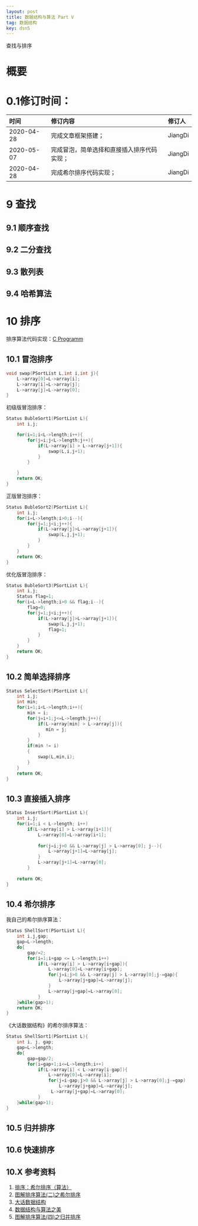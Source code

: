 ```yaml
---
layout: post
title: 数据结构与算法 Part V
tag: 数据结构
key: dsn5
---
```


查找与排序
<!--more-->

# 概要

# 0.1修订时间：

| 时间 | 修订内容 | 修订人 |
| :------ |:--- | :--- |
| 2020-04-28 | 完成文章框架搭建； | JiangDi |
| 2020-05-07 | 完成冒泡，简单选择和直接插入排序代码实现；  | JiangDi |
| 2020-04-28 | 完成希尔排序代码实现； | JiangDi |

# 9 查找
## 9.1 顺序查找

## 9.2 二分查找

## 9.3 散列表

## 9.4 哈希算法

# 10 排序
排序算法代码实现：[C Programm](https://raw.githubusercontent.com/Jiangdiii/Data_structure_c_programming/master/dhsjjg/ch7/sort.c)
## 10.1 冒泡排序
```c
void swap(PSortList L,int i,int j){
    L->array[0]=L->array[i];
    L->array[i]=L->array[j];
    L->array[j]=L->array[0];
}
```
初级版冒泡排序：
```c
Status BubleSort1(PSortList L){
    int i,j;

    for(i=1;i<L->length;i++){
        for(j=i;j<L->length;j++){
            if(L->array[i] > L->array[j+1]){
                swap(L,i,j+1);
            }
        }

    }
    return OK;
}
```
正版冒泡排序：
```c
Status BubleSort2(PSortList L){
    int i,j;
    for(i=L->length;i>0;i--){
        for(j=1;j<i;j++){
            if(L->array[j]>L->array[j+1]){
                swap(L,j,j+1);
            }
        }
    }
    return OK;
}
```
优化版冒泡排序：
```c
Status BubleSort3(PSortList L){
    int i,j;
    Status flag=1;
    for(i=L->length;i>0 && flag;i--){
        flag=0;
        for(j=1;j<i;j++){
            if(L->array[j]>L->array[j+1]){
                swap(L,j,j+1);
                flag=1;
            }
        }
    }
    return OK;
}
```
## 10.2 简单选择排序
```c
Status SelectSort(PSortList L){
    int i,j;
    int min;
    for(i=1;i<L->length;i++){
        min = i;
        for(j=i+1;j<=L->length;j++){
            if(L->array[min] > L->array[j]){
               min = j;
            }
        }
        if(min != i)
        {
            swap(L,min,i);
        }
    }
    return OK;
}
```
## 10.3 直接插入排序
```c
Status InsertSort(PSortList L){
    int i,j;
    for(i=1;i < L->length; i++)
        if(L->array[i] > L->array[i+1]){
            L->array[0]=L->array[i+1];
            
            for(j=i;j>0 && L->array[j] > L->array[0]; j--){
                L->array[j+1]=L->array[j];
            }
            L->array[j+1]=L->array[0];
        }
        
    return OK;
}
```
## 10.4 希尔排序
我自己的希尔排序算法：
```c
Status ShellSort(PSortList L){
    int i,j,gap;
    gap=L->length;
    do{
        gap/=2;
        for(i=1;i+gap <= L->length;i++)
            if(L->array[i] > L->array[i+gap]){
                L->array[0]=L->array[i+gap];
                for(j=i;j>0 && L->array[j] > L->array[0];j-=gap){
                    L->array[j+gap]=L->array[j];
                }
                L->array[j+gap]=L->array[0];
            }
    }while(gap>1);
    return OK;
}
```
《大话数据结构》的希尔排序算法：
```c
Status ShellSort1(PSortList L){
    int i, j, gap;
    gap=L->length;
    do{
        gap=gap/2;
        for(i=gap+1;i<=L->length;i++)
            if(L->array[i] < L->array[i-gap]){
                L->array[0]=L->array[i];
                for(j=i-gap;j>0 && L->array[j] > L->array[0];j-=gap)
                    L->array[j+gap]=L->array[j];
                 L->array[j+gap]=L->array[0];    
            }
    }while(gap>1);
}
```
## 10.5 归并排序

## 10.6 快速排序


## 10.X 参考资料
1. [排序：希尔排序（算法）](https://www.jianshu.com/p/d730ae586cf3)
2. [图解排序算法(二)之希尔排序](https://www.cnblogs.com/chengxiao/p/6104371.html)
3. [大话数据结构](https://book.douban.com/subject/6424904//)
4. [数据结构与算法之美](https://time.geekbang.org/column/intro/126)
5. [图解排序算法(四)之归并排序](https://www.cnblogs.com/chengxiao/p/6194356.html)